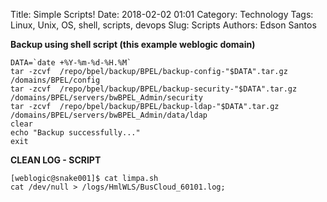 Title: Simple Scripts!
Date: 2018-02-02 01:01
Category: Technology
Tags: Linux, Unix, OS, shell, scripts, devops
Slug: Scripts
Authors: Edson Santos

**Backup using shell script (this example weblogic domain)**

	DATA=`date +%Y-%m-%d-%H.%M`
	tar -zcvf  /repo/bpel/backup/BPEL/backup-config-"$DATA".tar.gz /domains/BPEL/config
	tar -zcvf  /repo/bpel/backup/BPEL/backup-security-"$DATA".tar.gz /domains/BPEL/servers/bwBPEL_Admin/security
	tar -zcvf  /repo/bpel/backup/BPEL/backup-ldap-"$DATA".tar.gz /domains/BPEL/servers/bwBPEL_Admin/data/ldap
	clear
	echo "Backup successfully..."
	exit

**CLEAN LOG - SCRIPT**

	[weblogic@snake001]$ cat limpa.sh
	cat /dev/null > /logs/HmlWLS/BusCloud_60101.log;
